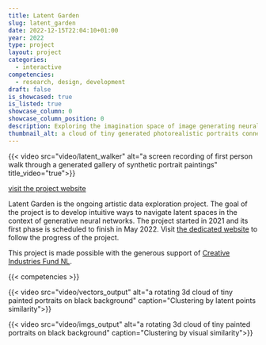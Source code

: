 ```yaml
---
title: Latent Garden
slug: latent_garden
date: 2022-12-15T22:04:10+01:00
year: 2022
type: project
layout: project
categories:
  - interactive
competencies:
  - research, design, development
draft: false
is_showcased: true
is_listed: true
showcase_column: 0
showcase_column_position: 0
description: Exploring the imagination space of image generating neural networks.
thumbnail_alt: a cloud of tiny generated photorealistic portraits connected with green lines on black background
---
```


{{< video src="video/latent_walker" alt="a screen recording of first person walk through a generated gallery of synthetic portrait paintings" title_video="true">}}

[visit the project website](https://latent.garden)

Latent Garden is the ongoing artistic data exploration project. The goal of the project is to develop intuitive ways to navigate latent spaces in the context of generative neural networks. The project started in 2021 and its first phase is scheduled to finish in May 2022. Visit [the dedicated website](https://latent.garden) to follow the progress of the project.

This project is made possible with the generous support of [Creative Industries Fund NL](https://stimuleringsfonds.nl/en/).

{{< competencies >}}

{{< video src="video/vectors_output" alt="a rotating 3d cloud of tiny painted portraits on black background" caption="Clustering by latent points similarity">}}

{{< video src="video/imgs_output" alt="a rotating 3d cloud of tiny painted portraits on black background" caption="Clustering by visual similarity">}}

